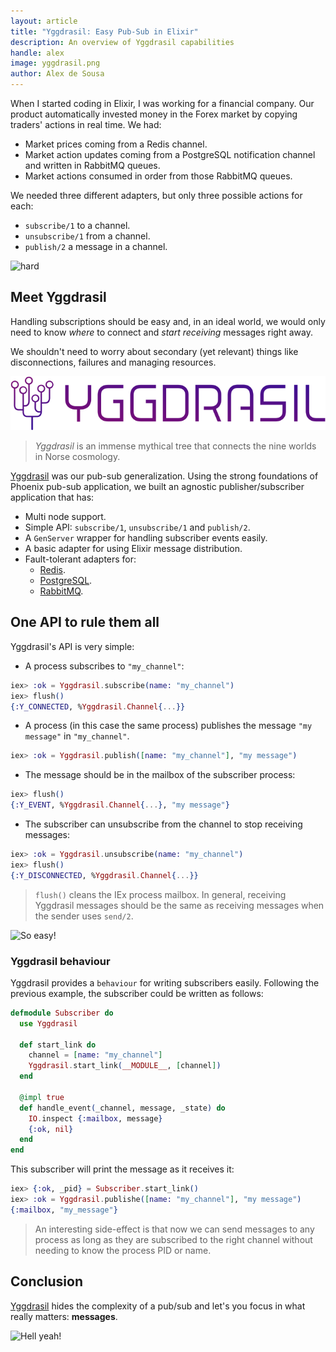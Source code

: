 ```yaml
---
layout: article
title: "Yggdrasil: Easy Pub-Sub in Elixir"
description: An overview of Yggdrasil capabilities
handle: alex
image: yggdrasil.png
author: Alex de Sousa
---
```


When I started coding in Elixir, I was working for a financial company. Our
product automatically invested money in the Forex market by copying traders'
actions in real time. We had:

- Market prices coming from a Redis channel.
- Market action updates coming from a PostgreSQL notification channel and
  written in RabbitMQ queues.
- Market actions consumed in order from those RabbitMQ queues.

We needed three different adapters, but only three possible actions for each:

- `subscribe/1` to a channel.
- `unsubscribe/1` from a channel.
- `publish/2` a message in a channel.

![hard](https://media.giphy.com/media/aih5IZkussTiE/giphy.gif)

## Meet Yggdrasil

Handling subscriptions should be easy and, in an ideal world, we would only
need to know _where_ to connect and _start receiving_ messages right away.

We shouldn't need to worry about secondary (yet relevant) things like
disconnections, failures and managing resources.

![Yggdrasil](https://raw.githubusercontent.com/gmtprime/yggdrasil/master/priv/static/yggdrasil.png)

> _Yggdrasil_ is an immense mythical tree that connects the nine worlds in
> Norse cosmology.

[Yggdrasil](https://github.com/gmtprime/yggdrasil) was our pub-sub
generalization. Using the strong foundations of Phoenix pub-sub application, we
built an agnostic publisher/subscriber application that has:

- Multi node support.
- Simple API: `subscribe/1`, `unsubscribe/1` and `publish/2`.
- A `GenServer` wrapper for handling subscriber events easily.
- A basic adapter for using Elixir message distribution.
- Fault-tolerant adapters for:
  - [Redis](https://github.com/gmtprime/yggdrasil_redis).
  - [PostgreSQL](https://github.com/gmtprime/yggdrasil_postgres).
  - [RabbitMQ](https://github.com/gmtprime/yggdrasil_rabbitmq).

## One API to rule them all

Yggdrasil's API is very simple:

- A process subscribes to `"my_channel"`:

```elixir
iex> :ok = Yggdrasil.subscribe(name: "my_channel")
iex> flush()
{:Y_CONNECTED, %Yggdrasil.Channel{...}}
```

- A process (in this case the same process) publishes the message `"my message"`
in `"my_channel"`.

```elixir
iex> :ok = Yggdrasil.publish([name: "my_channel"], "my message")
```

- The message should be in the mailbox of the subscriber process:

```elixir
iex> flush()
{:Y_EVENT, %Yggdrasil.Channel{...}, "my message"}
```

- The subscriber can unsubscribe from the channel to stop receiving messages:

```elixir
iex> :ok = Yggdrasil.unsubscribe(name: "my_channel")
iex> flush()
{:Y_DISCONNECTED, %Yggdrasil.Channel{...}}
```

> `flush()` cleans the IEx process mailbox. In general, receiving Yggdrasil
> messages should be the same as receiving messages when the sender uses
> `send/2`.

![So easy!](https://media.giphy.com/media/cdGQHR4Qzefx6/giphy.gif)

### Yggdrasil behaviour

Yggdrasil provides a `behaviour` for writing subscribers easily. Following the
previous example, the subscriber could be written as follows:

```elixir
defmodule Subscriber do
  use Yggdrasil

  def start_link do
    channel = [name: "my_channel"]
    Yggdrasil.start_link(__MODULE__, [channel])
  end

  @impl true
  def handle_event(_channel, message, _state) do
    IO.inspect {:mailbox, message}
    {:ok, nil}
  end
end
```

This subscriber will print the message as it receives it:

```elixir
iex> {:ok, _pid} = Subscriber.start_link()
iex> :ok = Yggdrasil.publishe([name: "my_channel"], "my message")
{:mailbox, "my_message"}
```

> An interesting side-effect is that now we can send messages to any process as
> long as they are subscribed to the right channel without needing to know the
> process PID or name.

## Conclusion

[Yggdrasil](https://github.com/gmtprime/yggdrasil) hides the complexity of a
pub/sub and let's you focus in what really matters: **messages**.

![Hell yeah!](https://media.giphy.com/media/dkGhBWE3SyzXW/giphy.gif)
